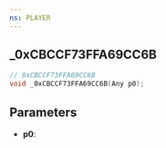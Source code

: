 ```yaml
---
ns: PLAYER
---
```

## _0xCBCCF73FFA69CC6B

```c
// 0xCBCCF73FFA69CC6B
void _0xCBCCF73FFA69CC6B(Any p0);
```

## Parameters
* **p0**:
